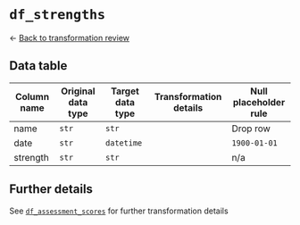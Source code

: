 # `df_strengths`
&larr; [Back to transformation review](../data_transformation_review.md)

## Data table	
| Column name				| Original data type	| Target data type	| Transformation details									| Null placeholder rule |
|---------------------------|-----------------------|-------------------|-----------------------------------------------------------|-----------------------|
| name						| `str`					| `str`				|															| Drop row				|
| date						| `str`					| `datetime`		|															| `1900-01-01`			|
| strength					| `str`					| `str`				|															| n/a					|

## Further details
See [`df_assessment_scores`](dtr_2_df_assessment_scores.md) for further transformation details